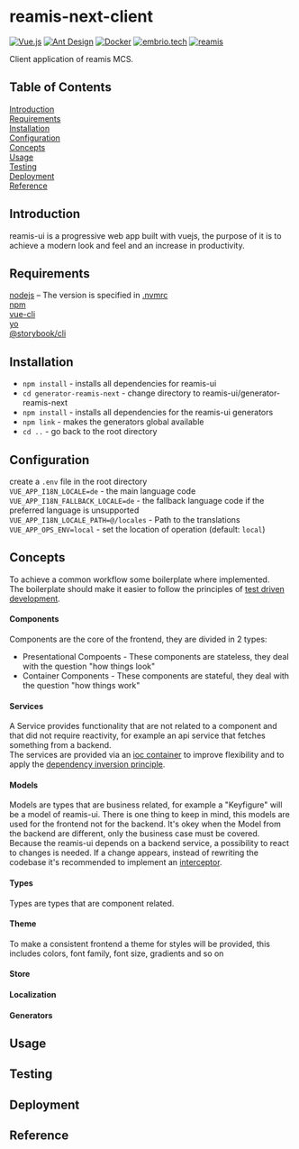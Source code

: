 # reamis-next-client

[![Vue.js](https://img.shields.io/static/v1?label=built+with&message=Vue.js&color=42b983)](https://vuejs.org/)
[![Ant Design](https://img.shields.io/static/v1?label=built+with&message=Ant+Design&color=F74455)](https://antdv.com/)
[![Docker](https://img.shields.io/static/v1?label=shipped+with&message=Docker&color=287cf9)](https://www.docker.com/)
[![embrio.tech](https://img.shields.io/static/v1?label=by&message=EMBRIO.tech&color=24ae5f)](https://embrio.tech)
[![reamis](https://img.shields.io/static/v1?label=by&message=reamis&color=ac132e)](https://www.reamis.com/)

Client application of reamis MCS.

## Table of Contents

[Introduction](#introduction)  
[Requirements](#requirements)  
[Installation](#installation)  
[Configuration](#configuration)  
[Concepts](#concepts)  
[Usage](#usage)  
[Testing](#testing)  
[Deployment](#deployment)  
[Reference](#reference)

## Introduction

reamis-ui is a progressive web app built with vuejs,
the purpose of it is to achieve a modern look and feel and an increase in productivity.

## Requirements

[nodejs](https://nodejs.org/en/) – The version is specified in [.nvmrc](/.nvmrc)  
[npm](https://www.npmjs.com/)  
[vue-cli](https://cli.vuejs.org/)  
[yo](https://www.npmjs.com/package/yo)  
[@storybook/cli](https://www.npmjs.com/package/@storybook/cli)

## Installation

- `npm install` - installs all dependencies for reamis-ui
- `cd generator-reamis-next` - change directory to reamis-ui/generator-reamis-next
- `npm install` - installs all dependencies for the reamis-ui generators
- `npm link` - makes the generators global available
- `cd ..` - go back to the root directory

## Configuration

create a `.env` file in the root directory  
`VUE_APP_I18N_LOCALE=de` - the main language code  
`VUE_APP_I18N_FALLBACK_LOCALE=de` - the fallback language code if the preferred language is unsupported  
`VUE_APP_I18N_LOCALE_PATH=@/locales` - Path to the translations
`VUE_APP_OPS_ENV=local` - set the location of operation (default: `local`)

## Concepts

To achieve a common workflow some boilerplate where implemented.  
The boilerplate should make it easier to follow the principles of [test driven development](https://en.wikipedia.org/wiki/Test-driven_development).

#### Components

Components are the core of the frontend, they are divided in 2 types:

- Presentational Compoents - These components are stateless, they deal with the question "how things look"
- Container Components - These components are stateful, they deal with the question "how things work"

#### Services

A Service provides functionality that are not related to a component and that did not require reactivity, for example an api service that fetches something from a backend.  
The services are provided via an [ioc container](https://de.wikipedia.org/wiki/Inversion_of_Control) to improve flexibility and to apply the [dependency inversion principle](https://de.wikipedia.org/wiki/Dependency-Inversion-Prinzip).

#### Models

Models are types that are business related, for example a "Keyfigure" will be a model of reamis-ui.
There is one thing to keep in mind, this models are used for the frontend not for the backend. It's okey when the Model from the backend are different, only the business case must be covered.  
Because the reamis-ui depends on a backend service, a possibility to react to changes is needed. If a change appears, instead of rewriting the codebase it's recommended to implement an [interceptor](https://en.wikipedia.org/wiki/Interceptor_pattern).

#### Types

Types are types that are component related.

#### Theme

To make a consistent frontend a theme for styles will be provided, this includes colors, font family, font size, gradients and so on

#### Store

#### Localization

#### Generators

## Usage

## Testing

## Deployment

## Reference
